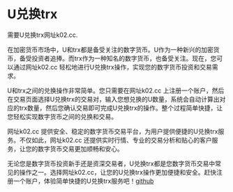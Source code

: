 # U兑换trx

需要U兑换trx网址k02.cc. 

在加密货币市场中，U和trx都是备受关注的数字货币。U作为一种新兴的加密货币，备受投资者追捧。而trx作为一种知名的数字货币，也备受关注。现在，您可以通过网址k02.cc 轻松地进行U兑换trx操作，实现您的数字货币投资和交易需求。

U和trx之间的兑换操作非常简单。您只需要在网址k02.cc 上注册一个账户，然后在交易页面选择U兑换trx的交易对，输入您想兑换的U数量，系统会自动计算出对应的trx数量，然后您确认交易即可完成U兑换trx的操作。整个过程简单快捷，让您轻松实现数字货币之间的兑换和交易。

网址k02.cc 提供安全、稳定的数字货币交易平台，为用户提供便捷的U兑换trx服务。不仅如此，网址k02.cc 还提供实时行情、专业的交易分析和贴心的客户服务，让您的数字货币交易更加顺畅和安心。

无论您是数字货币投资新手还是资深交易者，U兑换trx都是您数字货币交易中常见的操作之一。选择网址k02.cc，让您的U兑换trx操作更加便捷和安全。赶快注册一个账户，体验简单快捷的U兑换trx服务吧！[github](https://github.com)